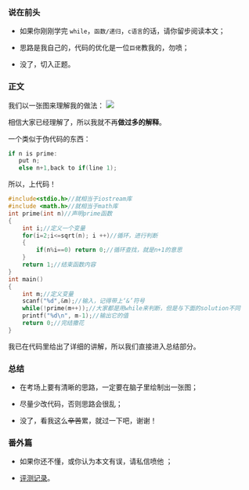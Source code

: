 ### 说在前头

- 如果你刚刚学完 ``while``，``函数/递归``，``c语言``的话，请你留步阅读本文；

- 思路是我自己的，代码的优化是一位``巨佬``教我的，勿喷；

- 没了，切入正题。

### 正文

我们以一张图来理解我的做法：
![](https://cdn.luogu.com.cn/upload/image_hosting/863sshtc.png)

相信大家已经理解了，所以我就不再**做过多的解释**。

一个类似于伪代码的东西：
```cpp
if n is prime:
   put n;
   else n+1,back to if(line 1);   
```

所以，上代码！

```cpp
#include<stdio.h>//就相当于iostream库
#include <math.h>//就相当于math库
int prime(int n)//声明prime函数
{
    int i;//定义一个变量
    for(i=2;i<=sqrt(n); i ++)//循环，进行判断
    {
        if(n%i==0) return 0;//循环查找，就是n+1的意思
    }
    return 1;//结束函数内容
}
int main()
{
    int m;//定义变量
    scanf("%d",&m);//输入，记得带上‘&’符号
    while(!prime(m++));//大家都是用while来判断，但是与下面的solution不同
    printf("%d\n", m-1);//输出它的值
    return 0;//完结撒花    
}
```

我已在代码里给出了详细的讲解，所以我们直接进入总结部分。

### 总结

- 在考场上要有清晰的思路，一定要在脑子里绘制出一张图；

- 尽量少改代码，否则思路会很乱；

- 没了，看我这么~~辛苦~~累，就过一下吧，谢谢！

### 番外篇

- 如果你还不懂，或你认为本文有误，请私信喷他 ；

- [评测记录](https://www.luogu.com.cn/record/31594267)。